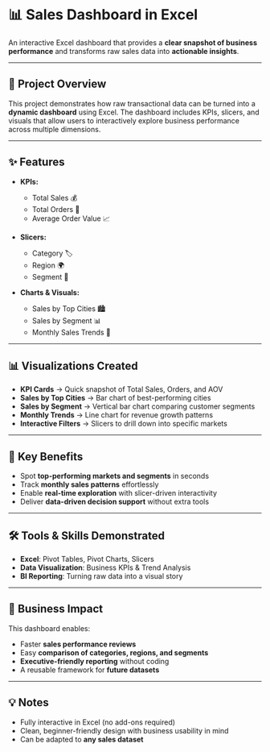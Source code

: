 # 📊 Sales Dashboard in Excel  

An interactive Excel dashboard that provides a **clear snapshot of business performance** and transforms raw sales data into **actionable insights**.  

---

## 🚀 Project Overview  
This project demonstrates how raw transactional data can be turned into a **dynamic dashboard** using Excel. The dashboard includes KPIs, slicers, and visuals that allow users to interactively explore business performance across multiple dimensions.  

---

## ✨ Features  

- **KPIs:**  
  - Total Sales 💰  
  - Total Orders 🛒  
  - Average Order Value 📈  

- **Slicers:**  
  - Category 🏷️  
  - Region 🌍  
  - Segment 👥  

- **Charts & Visuals:**  
  - Sales by Top Cities 🏙️  
  - Sales by Segment 📊  
  - Monthly Sales Trends 📅  

---

## 📊 Visualizations Created  
- **KPI Cards** → Quick snapshot of Total Sales, Orders, and AOV  
- **Sales by Top Cities** → Bar chart of best-performing cities  
- **Sales by Segment** → Vertical bar chart comparing customer segments  
- **Monthly Trends** → Line chart for revenue growth patterns  
- **Interactive Filters** → Slicers to drill down into specific markets  

---

## 🎯 Key Benefits  

- Spot **top-performing markets and segments** in seconds  
- Track **monthly sales patterns** effortlessly  
- Enable **real-time exploration** with slicer-driven interactivity  
- Deliver **data-driven decision support** without extra tools  

---

## 🛠️ Tools & Skills Demonstrated  

- **Excel**: Pivot Tables, Pivot Charts, Slicers  
- **Data Visualization**: Business KPIs & Trend Analysis  
- **BI Reporting**: Turning raw data into a visual story  

---

## 🎯 Business Impact  
This dashboard enables:  
- Faster **sales performance reviews**  
- Easy **comparison of categories, regions, and segments**  
- **Executive-friendly reporting** without coding  
- A reusable framework for **future datasets**  

---

## 💡 Notes  

- Fully interactive in Excel (no add-ons required)  
- Clean, beginner-friendly design with business usability in mind  
- Can be adapted to **any sales dataset**  

